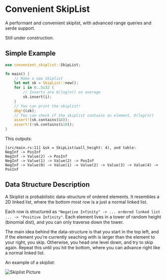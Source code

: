 # Convenient SkipList

A performant and convenient skiplist, with advanced range queries and serde support.

Still under construction.

## Simple Example

```rust
use convenient_skiplist::SkipList;

fn main() {
    // Make a new skiplist
    let mut sk = SkipList::new();
    for i in 0..5u32 {
        // Inserts are O(log(n)) on average
        sk.insert(i);
    }
    // You can print the skiplist!
    dbg!(&sk);
    // You can check if the skiplist contains an element, O(log(n))
    assert!(sk.contains(&0));
    assert!(!sk.contains(&10));
}
```

This outputs:

```
[src/main.rs:11] &sk = SkipList(wall_height: 4), and table:
NegInf -> PosInf
NegInf -> Value(2) -> PosInf
NegInf -> Value(1) -> Value(2) -> PosInf
NegInf -> Value(0) -> Value(1) -> Value(2) -> Value(3) -> Value(4) -> PosInf
```

## Data Structure Description

A Skiplist is probabilistic data-structure of ordered elements. It resembles a 2D linked list,
where the bottom most row is a just a normal linked list.

Each row is structured as `"Negative Infinity" -> ... ordered linked list ... -> "Positive Infinity"`. Each element lives in a tower of random height (binomial dist), and you can only traverse down the tower.

The main idea behind the data-structure is that you start in the top left, and if the element
you're currently seaching with is larger than the element to your right, you skip. Otherwise,
you head one level down, and try to skip again. Repeat this until you hit the bottom, where
you can advance right like a normal linked list.

An example of a skiplist:

![Skiplist Picture](https://upload.wikimedia.org/wikipedia/commons/8/86/Skip_list.svg)
